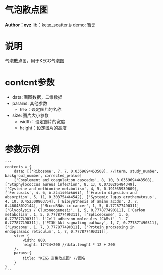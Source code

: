 气泡散点图
========
**Author：xyz**
lib：kegg_scatter.js
demo: 暂无

# 说明

气泡散点图，用于KEGG气泡图

# content参数

* data: 画图数据，二维数据
* params: 其他参数
	+ title：设定图片的名称
* size: 图片大小参数
	+ width：设定图片的宽度
	+ height：设定图片的高度


# 参数示例

	```
	contents = {
		data: [['Ribosome', 7, 7, 0.0359694463508], //[term, study_number, backgroud_number, corrected_pvalue]
	    ['Complement and coagulation cascades', 8, 10, 0.0359694463508], ['Staphylococcus aureus infection', 8, 13, 0.0730286484349], ['Cysteine and methionine metabolism', 4, 5, 0.191935939609], ['Pertussis', 4, 6, 0.224140308891], ['Protein digestion and absorption', 5, 11, 0.303754464542], ['Systemic lupus erythematosus', 4, 10, 0.452300803754], ['Biosynthesis of amino acids', 3, 7, 0.46048092144], ['MicroRNAs in cancer', 1, 5, 0.777877490311], ['Glycolysis / Gluconeogenesis', 1, 5, 0.777877490311], ['Carbon metabolism', 1, 5, 0.777877490311], ['Spliceosome', 1, 6, 0.777877490311], ['Cell adhesion molecules (CAMs)', 1, 7, 0.777877490311], ['PI3K-Akt signaling pathway', 1, 7, 0.777877490311], ['Lysosome', 1, 7, 0.777877490311], ['Protein processing in endoplasmic reticulum', 1, 7, 0.777877490311]],
	    size: {
	        width: 800,
	        height: 17*24+200 //data.lenght * 12 + 200
	    },
	    params:{
	        title: "KEGG 富集散点图" //图名
	    }
	}
	```

